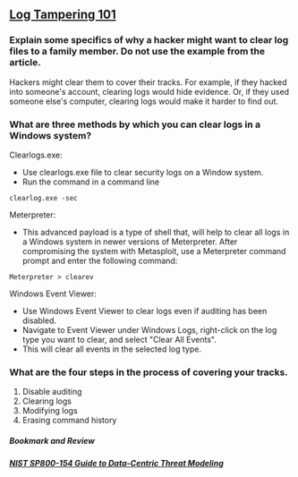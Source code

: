 ## [Log Tampering 101](https://www.infosecinstitute.com/resources/hacking/ethical-hacking-log-tampering-101/)
### Explain some specifics of why a hacker might want to clear log files to a family member. Do not use the example from the article.
Hackers might clear them to cover their tracks. For example, if they hacked into someone's account, clearing logs would hide evidence. Or, if they used someone else's computer, clearing logs would make it harder to find out.
### What are three methods by which you can clear logs in a Windows system?
Clearlogs.exe:
* Use clearlogs.exe file to clear security logs on a Window system.
* Run the command in a command line
```
clearlog.exe -sec
```
Meterpreter:
* This advanced payload is a type of shell that, will help to clear all logs in a Windows system in newer versions of Meterpreter. After compromising the system with Metasploit, use a Meterpreter command prompt and enter the following command:
```
Meterpreter > clearev
```
Windows Event Viewer:
* Use Windows Event Viewer to clear logs even if auditing has been disabled.
* Navigate to Event Viewer under Windows Logs, right-click on the log type you want to clear, and select "Clear All Events".
* This will clear all events in the selected log type.
### What are the four steps in the process of covering your tracks.
1. Disable auditing
2. Clearing logs
3. Modifying logs
4. Erasing command history
##### Bookmark and Review
##### [NIST SP800-154 Guide to Data-Centric Threat Modeling](https://csrc.nist.gov/pubs/sp/800/154/ipd#pubs-abstract-header)
